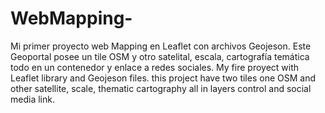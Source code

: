 # WebMapping-
Mi primer proyecto web Mapping en Leaflet con archivos Geojeson.
Este Geoportal posee un tile OSM y otro satelital, escala, cartografía temática todo en un contenedor y enlace a redes sociales. 
My fire proyect with Leaflet library and Geojeson files. this project have two  tiles one OSM and other satellite, scale, 
thematic cartography all in layers control and social media link. 
